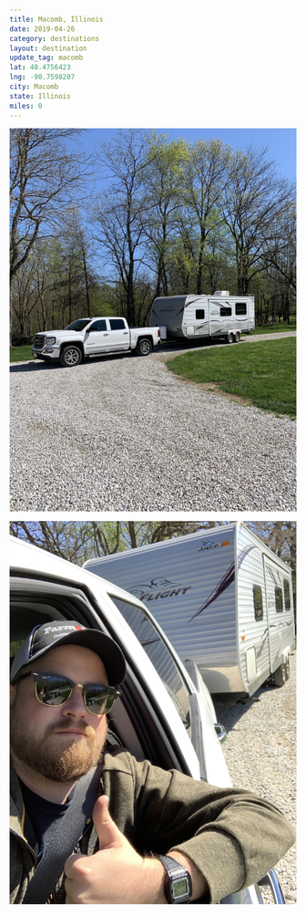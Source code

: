 ```yaml
---
title: Macomb, Illinois
date: 2019-04-26
category: destinations
layout: destination
update_tag: macomb
lat: 40.4756423
lng: -90.7598207
city: Macomb
state: Illinois
miles: 0
---
```


![photo1](/assets/img/destinations/illinois/macomb-1.jpg)

![photo2](/assets/img/destinations/illinois/macomb-2.jpg)
